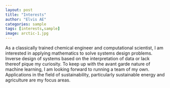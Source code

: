 ```yaml
---
layout: post
title: "Interests"
author: "Elvis AE"
categories: sample
tags: [interests,sample]
image: arctic-1.jpg
---
```


As a classically trained chemical engineer and computational scientist, I am interested in applying mathematics to solve systems design problems. Inverse design of systems based on the interpretation of data or lack thereof pique my curiosity. To keep up with the avant garde nature of machine learning, I am looking forward to running a team of my own. Applications in the field of sustainability, particularly sustainable energy and agriculture are my focus areas.
